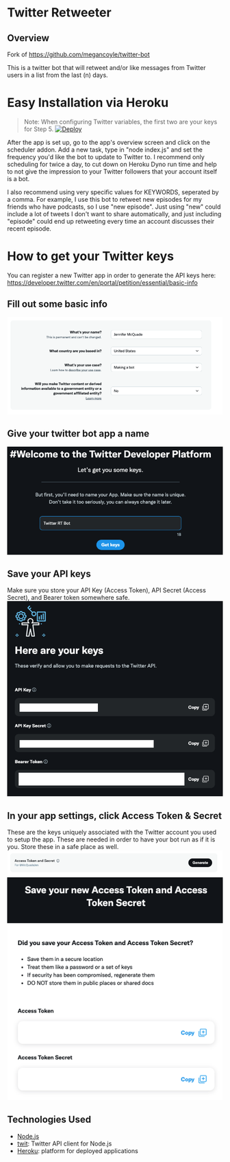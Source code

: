# Twitter Retweeter

## Overview

Fork of https://github.com/megancoyle/twitter-bot

This is a twitter bot that will retweet and/or like messages from Twitter users in a list from the last (n) days.

# Easy Installation via Heroku
> Note: When configuring Twitter variables, the first two are your keys for Step 5.
[![Deploy](https://www.herokucdn.com/deploy/button.svg)](https://heroku.com/deploy)

After the app is set up, go to the app's overview screen and click on the scheduler addon. Add a new task, type in "node index.js" and set the frequency you'd like the bot to update to Twitter to. I recommend only scheduling for twice a day, to cut down on Heroku Dyno run time and help to not give the impression to your Twitter followers that your account itself is a bot.

I also recommend using very specific values for KEYWORDS, seperated by a comma. For example, I use this bot to retweet new episodes for my friends who have podcasts, so I use "new episode". Just using "new" could include a lot of tweets I don't want to share automatically, and just including "episode" could end up retweeting every time an account discusses their recent episode.

# How to get your Twitter keys
You can register a new Twitter app in order to generate the API keys here:
https://developer.twitter.com/en/portal/petition/essential/basic-info

## Fill out some basic info
![](img/Step1.png)

## Give your twitter bot app a name
![](img/Step2.png)

## Save your API keys
Make sure you store your API Key (Access Token), API Secret (Access Secret), and Bearer token somewhere safe.
![](img/Step3.png)

## In your app settings, click Access Token & Secret
These are the keys uniquely associated with the Twitter account you used to setup the app. These are needed in order to have your bot run as if it is you. Store these in a safe place as well.
![](img/Step4.png)
![](img/Step5.png)

## Technologies Used

- [Node.js](https://nodejs.org/en/)
- [twit](https://github.com/ttezel/twit): Twitter API client for Node.js
- [Heroku](http://heroku.com/): platform for deployed applications
